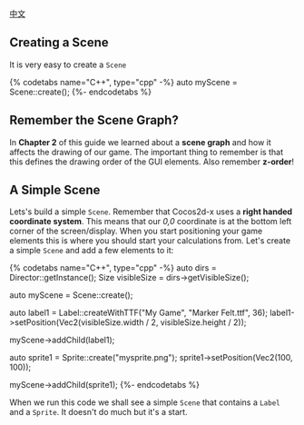 <div class="langs">
  <a href="#" class="btn" onclick="toggleLanguage()">中文</a>
</div>

## Creating a Scene
It is very easy to create a `Scene`

{% codetabs name="C++", type="cpp" -%}
auto myScene = Scene::create();
{%- endcodetabs %}

## Remember the Scene Graph?
In __Chapter 2__  of this guide we learned about a __scene graph__ and how it affects
the drawing of our game. The important thing to remember is that this defines
the drawing order of the GUI elements. Also remember __z-order__!

## A Simple Scene
Lets's build a simple `Scene`. Remember that Cocos2d-x uses a __right handed
coordinate system__. This means that our _0,0_ coordinate is at the bottom left
corner of the screen/display. When you start positioning your game elements this
is where you should start your calculations from. Let's create a simple `Scene`
and add a few elements to it:

{% codetabs name="C++", type="cpp" -%}
auto dirs = Director::getInstance();
Size visibleSize = dirs->getVisibleSize();

auto myScene = Scene::create();

auto label1 = Label::createWithTTF("My Game", "Marker Felt.ttf", 36);
label1->setPosition(Vec2(visibleSize.width / 2, visibleSize.height / 2));

myScene->addChild(label1);

auto sprite1 = Sprite::create("mysprite.png");
sprite1->setPosition(Vec2(100, 100));

myScene->addChild(sprite1);
{%- endcodetabs %}

When we run this code we shall see a simple `Scene` that contains a `Label` and
a `Sprite`. It doesn't do much but it's a start.
